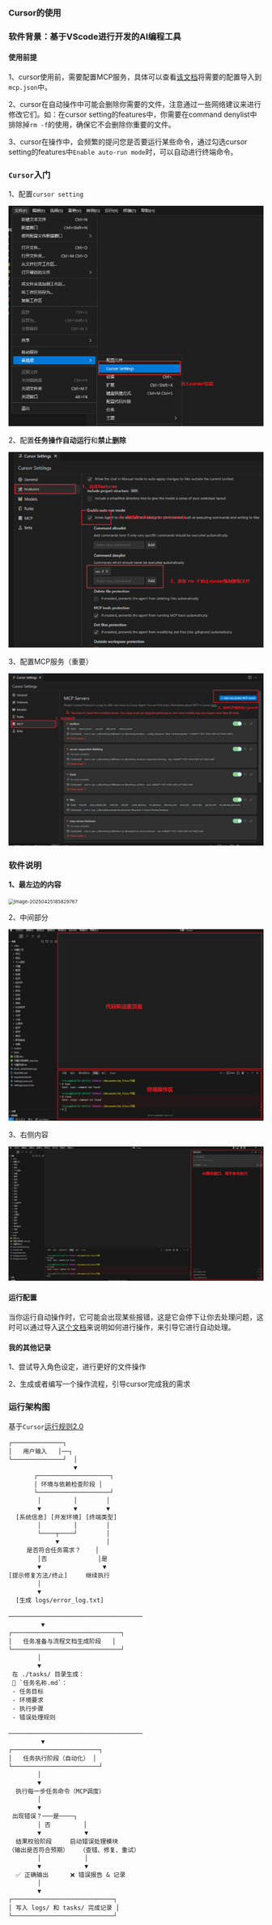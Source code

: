 ### Cursor的使用

### 软件背景：基于VScode进行开发的AI编程工具

#### 使用前提

1、cursor使用前，需要配置MCP服务，具体可以查看[该文档](https://github.com/Yotoha0303/AI_RoleTemplate/blob/main/Personal%20Notes/Cursor/MCPServersConfig.md)将需要的配置导入到`mcp.json`中。

2、cursor在自动操作中可能会删除你需要的文件，注意通过一些网络建议来进行修改它们。如：在cursor setting的features中，你需要在command denylist中排除掉`rm -f`的使用，确保它不会删除你重要的文件。

3、cursor在操作中，会频繁的提问您是否要运行某些命令，通过勾选cursor setting的features中`Enable auto-run mode`时，可以自动进行终端命令。

### `Cursor`入门

1、配置`cursor setting`

![Cursor1](https://github.com/Yotoha0303/AI_RoleTemplate/blob/main/Personal%20Notes/Cursor/assets/Cursor1.png)

2、配置**任务操作自动运行**和**禁止删除**

![Cursor2](https://github.com/Yotoha0303/AI_RoleTemplate/blob/main/Personal%20Notes/Cursor/assets/Cursor2.png)

3、配置MCP服务（重要）

![Cursor3](https://github.com/Yotoha0303/AI_RoleTemplate/blob/main/Personal%20Notes/Cursor/assets/Cursor3.png)

### 软件说明

**1、最左边的内容**

<img src="C:\Users\Yotoha\Desktop\Yotoha0303\Personal Notes\Cursor\assets\image-20250425185829767.png" alt="image-20250425185829767" style="zoom: 67%;" />

2、中间部分

![image-20250425185931199](https://github.com/Yotoha0303/AI_RoleTemplate/blob/main/Personal%20Notes/Cursor/assets/image-20250425185931199.png)

3、右侧内容

![image-20250425190005312](https://github.com/Yotoha0303/AI_RoleTemplate/blob/main/Personal%20Notes/Cursor/assets/image-20250425190005312.png)

#### 运行配置

当你运行自动操作时，它可能会出现某些报错，这是它会停下让你去处理问题，这时可以通过导入[这个文档](https://github.com/Yotoha0303/AI_RoleTemplate/blob/main/Personal%20Notes/Cursor/CursorBaseSetting.md)来说明如何进行操作，来引导它进行自动处理。

#### 我的其他记录

1、尝试导入角色设定，进行更好的文件操作

2、生成或者编写一个操作流程，引导cursor完成我的需求


### 运行架构图

基于`Cursor`[运行规则2.0](https://github.com/Yotoha0303/AI_RoleTemplate/blob/main/Personal%20Notes/Cursor/SettingCursor2.md)

```
┌──────────────┐
│   用户输入   │──┐
└──────────────┘  │
                  ▼
       ┌────────────────────┐
       │ 环境与依赖检查阶段 │
       └────────────────────┘
        │         │        │
        ▼         ▼        ▼
  [系统信息] [开发环境] [终端类型]
        │         │        │
        └────┬────┘        │
             ▼             │
     是否符合任务需求？    │
        │否              │是
        ▼                 ▼
[提示修复方法/终止]     继续执行
        │
        ▼
  [生成 logs/error_log.txt]

─────────────────────────────────────
         ▼
┌──────────────────────────────┐
│   任务准备与流程文档生成阶段   │
└──────────────────────────────┘
        │
        ▼
 在 ./tasks/ 目录生成：
 📄 `任务名称.md`：
 - 任务目标
 - 环境要求
 - 执行步骤
 - 错误处理规则

─────────────────────────────────────
         ▼
┌────────────────────────┐
│   任务执行阶段（自动化） │
└────────────────────────┘
        │
        ▼
  执行每一步任务命令（MCP调度）
        │
        ▼
 出现错误？───是────┐
        │ 否         │
        ▼            ▼
  结果校验阶段     启动错误处理模块
（输出是否符合预期）   （查错、修复、重试）
        │            │
        ▼            ▼
  ✅ 正确输出      ❌ 错误报告 & 记录
        │
        ▼
┌────────────────────────────┐
│ 写入 logs/ 和 tasks/ 完成记录 │
└────────────────────────────┘


```
